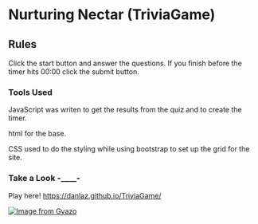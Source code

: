 # Nurturing Nectar (TriviaGame)

## Rules
Click the start button and answer the questions. 
If you finish before the timer hits 00:00 click the submit button.

### Tools Used
JavaScript was writen to get the results from the quiz and to create the timer.

html for the base.

CSS used to do the styling while using bootstrap to set up the grid for the site.

### Take a Look -____-

Play here!
https://danlaz.github.io/TriviaGame/

[![Image from Gyazo](https://i.gyazo.com/cf4a7c202ac5b7e5c2585989bc5c615e.png)](https://gyazo.com/cf4a7c202ac5b7e5c2585989bc5c615e)
